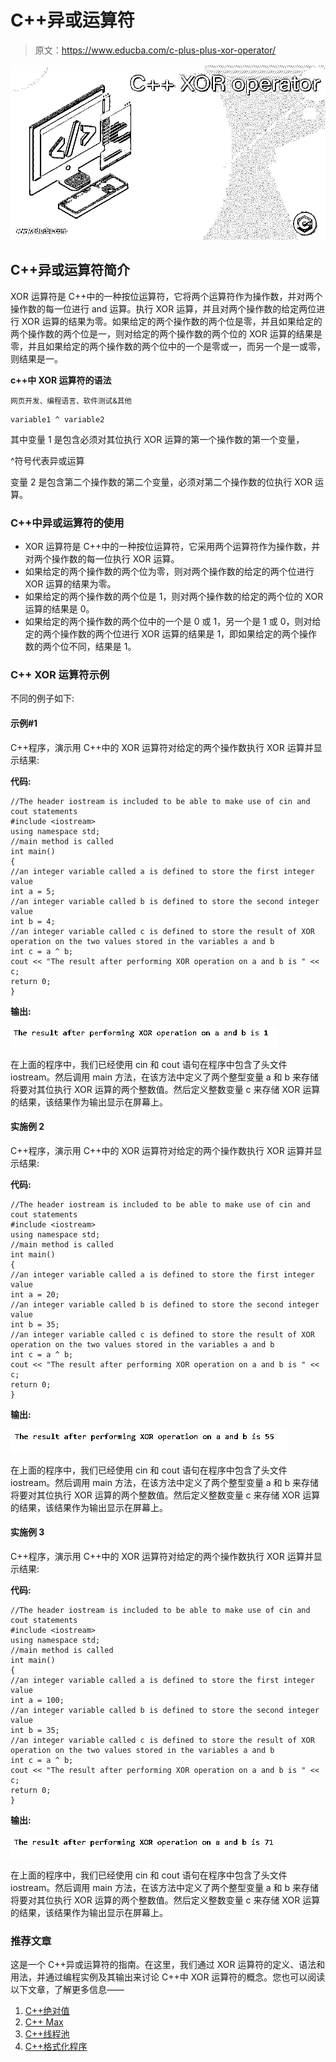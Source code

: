 # C++异或运算符

> 原文：<https://www.educba.com/c-plus-plus-xor-operator/>

![C++ XOR operator](img/1a7e3b075c8c2109d35f37a53f7c2031.png)



## C++异或运算符简介

XOR 运算符是 C++中的一种按位运算符，它将两个运算符作为操作数，并对两个操作数的每一位进行 and 运算。执行 XOR 运算，并且对两个操作数的给定两位进行 XOR 运算的结果为零。如果给定的两个操作数的两个位是零，并且如果给定的两个操作数的两个位是一，则对给定的两个操作数的两个位的 XOR 运算的结果是零，并且如果给定的两个操作数的两个位中的一个是零或一，而另一个是一或零，则结果是一。

**c++中 XOR 运算符的语法**

<small>网页开发、编程语言、软件测试&其他</small>

```
variable1 ^ variable2
```

其中变量 1 是包含必须对其位执行 XOR 运算的第一个操作数的第一个变量，

^符号代表异或运算

变量 2 是包含第二个操作数的第二个变量，必须对第二个操作数的位执行 XOR 运算。

### C++中异或运算符的使用

*   XOR 运算符是 C++中的一种按位运算符，它采用两个运算符作为操作数，并对两个操作数的每一位执行 XOR 运算。
*   如果给定的两个操作数的两个位为零，则对两个操作数的给定的两个位进行 XOR 运算的结果为零。
*   如果给定的两个操作数的两个位是 1，则对两个操作数的给定的两个位的 XOR 运算的结果是 0。
*   如果给定的两个操作数的两个位中的一个是 0 或 1，另一个是 1 或 0，则对给定的两个操作数的两个位进行 XOR 运算的结果是 1，即如果给定的两个操作数的两个位不同，结果是 1。

### C++ XOR 运算符示例

不同的例子如下:

#### 示例#1

C++程序，演示用 C++中的 XOR 运算符对给定的两个操作数执行 XOR 运算并显示结果:

**代码:**

```
//The header iostream is included to be able to make use of cin and cout statements
#include <iostream>
using namespace std;
//main method is called
int main()
{
//an integer variable called a is defined to store the first integer value
int a = 5;
//an integer variable called b is defined to store the second integer value
int b = 4;
//an integer variable called c is defined to store the result of XOR operation on the two values stored in the variables a and b
int c = a ^ b;
cout << "The result after performing XOR operation on a and b is " << c;
return 0;
}
```

**输出:**

![C++ XOR operator output 1](img/ce831a395c2d1fa9fa6678f3d490e0a6.png)



在上面的程序中，我们已经使用 cin 和 cout 语句在程序中包含了头文件 iostream。然后调用 main 方法，在该方法中定义了两个整型变量 a 和 b 来存储将要对其位执行 XOR 运算的两个整数值。然后定义整数变量 c 来存储 XOR 运算的结果，该结果作为输出显示在屏幕上。

#### 实施例 2

C++程序，演示用 C++中的 XOR 运算符对给定的两个操作数执行 XOR 运算并显示结果:

**代码:**

```
//The header iostream is included to be able to make use of cin and cout statements
#include <iostream>
using namespace std;
//main method is called
int main()
{
//an integer variable called a is defined to store the first integer value
int a = 20;
//an integer variable called b is defined to store the second integer value
int b = 35;
//an integer variable called c is defined to store the result of XOR operation on the two values stored in the variables a and b
int c = a ^ b;
cout << "The result after performing XOR operation on a and b is " << c;
return 0;
}
```

**输出:**

![C++ XOR operator output 2](img/a3b663370ef9e9b1913fc71cbfac10b9.png)



在上面的程序中，我们已经使用 cin 和 cout 语句在程序中包含了头文件 iostream。然后调用 main 方法，在该方法中定义了两个整型变量 a 和 b 来存储将要对其位执行 XOR 运算的两个整数值。然后定义整数变量 c 来存储 XOR 运算的结果，该结果作为输出显示在屏幕上。

#### 实施例 3

C++程序，演示用 C++中的 XOR 运算符对给定的两个操作数执行 XOR 运算并显示结果:

**代码:**

```
//The header iostream is included to be able to make use of cin and cout statements
#include <iostream>
using namespace std;
//main method is called
int main()
{
//an integer variable called a is defined to store the first integer value
int a = 100;
//an integer variable called b is defined to store the second integer value
int b = 35;
//an integer variable called c is defined to store the result of XOR operation on the two values stored in the variables a and b
int c = a ^ b;
cout << "The result after performing XOR operation on a and b is " << c;
return 0;
}
```

**输出:**

![output 3](img/10e07ff5016f1a010b548bb1a8ebd2e2.png)



在上面的程序中，我们已经使用 cin 和 cout 语句在程序中包含了头文件 iostream。然后调用 main 方法，在该方法中定义了两个整型变量 a 和 b 来存储将要对其位执行 XOR 运算的两个整数值。然后定义整数变量 c 来存储 XOR 运算的结果，该结果作为输出显示在屏幕上。

### 推荐文章

这是一个 C++异或运算符的指南。在这里，我们通过 XOR 运算符的定义、语法和用法，并通过编程实例及其输出来讨论 C++中 XOR 运算符的概念。您也可以阅读以下文章，了解更多信息——

1.  [C++绝对值](https://www.educba.com/c-plus-plus-absolute-value/)
2.  [C++ Max](https://www.educba.com/c-plus-plus-max/)
3.  [C++线程池](https://www.educba.com/c-plus-plus-thread-pool/)
4.  [C++格式化程序](https://www.educba.com/c-plus-plus-formatter/)





